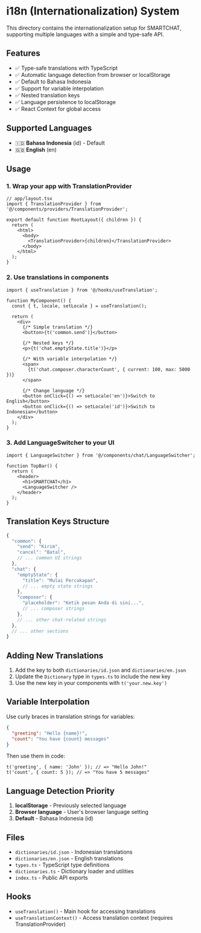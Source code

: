# i18n (Internationalization) System

This directory contains the internationalization setup for SMARTCHAT, supporting multiple languages with a simple and type-safe API.

## Features

- ✅ Type-safe translations with TypeScript
- ✅ Automatic language detection from browser or localStorage
- ✅ Default to Bahasa Indonesia
- ✅ Support for variable interpolation
- ✅ Nested translation keys
- ✅ Language persistence to localStorage
- ✅ React Context for global access

## Supported Languages

- 🇮🇩 **Bahasa Indonesia** (id) - Default
- 🇬🇧 **English** (en)

## Usage

### 1. Wrap your app with TranslationProvider

```tsx
// app/layout.tsx
import { TranslationProvider } from '@/components/providers/TranslationProvider';

export default function RootLayout({ children }) {
  return (
    <html>
      <body>
        <TranslationProvider>{children}</TranslationProvider>
      </body>
    </html>
  );
}
```

### 2. Use translations in components

```tsx
import { useTranslation } from '@/hooks/useTranslation';

function MyComponent() {
  const { t, locale, setLocale } = useTranslation();

  return (
    <div>
      {/* Simple translation */}
      <button>{t('common.send')}</button>

      {/* Nested keys */}
      <p>{t('chat.emptyState.title')}</p>

      {/* With variable interpolation */}
      <span>
        {t('chat.composer.characterCount', { current: 100, max: 5000 })}
      </span>

      {/* Change language */}
      <button onClick={() => setLocale('en')}>Switch to English</button>
      <button onClick={() => setLocale('id')}>Switch to Indonesian</button>
    </div>
  );
}
```

### 3. Add LanguageSwitcher to your UI

```tsx
import { LanguageSwitcher } from '@/components/chat/LanguageSwitcher';

function TopBar() {
  return (
    <header>
      <h1>SMARTCHAT</h1>
      <LanguageSwitcher />
    </header>
  );
}
```

## Translation Keys Structure

```typescript
{
  "common": {
    "send": "Kirim",
    "cancel": "Batal",
    // ... common UI strings
  },
  "chat": {
    "emptyState": {
      "title": "Mulai Percakapan",
      // ... empty state strings
    },
    "composer": {
      "placeholder": "Ketik pesan Anda di sini...",
      // ... composer strings
    },
    // ... other chat-related strings
  },
  // ... other sections
}
```

## Adding New Translations

1. Add the key to both `dictionaries/id.json` and `dictionaries/en.json`
2. Update the `Dictionary` type in `types.ts` to include the new key
3. Use the new key in your components with `t('your.new.key')`

## Variable Interpolation

Use curly braces in translation strings for variables:

```json
{
  "greeting": "Hello {name}!",
  "count": "You have {count} messages"
}
```

Then use them in code:

```tsx
t('greeting', { name: 'John' }); // => "Hello John!"
t('count', { count: 5 }); // => "You have 5 messages"
```

## Language Detection Priority

1. **localStorage** - Previously selected language
2. **Browser language** - User's browser language setting
3. **Default** - Bahasa Indonesia (id)

## Files

- `dictionaries/id.json` - Indonesian translations
- `dictionaries/en.json` - English translations
- `types.ts` - TypeScript type definitions
- `dictionaries.ts` - Dictionary loader and utilities
- `index.ts` - Public API exports

## Hooks

- `useTranslation()` - Main hook for accessing translations
- `useTranslationContext()` - Access translation context (requires TranslationProvider)
